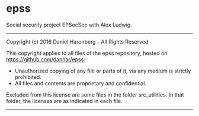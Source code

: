 # epss
Social security project EPSocSec with Alex Ludwig.

*************************************************************************
Copyright (c) 2016 Daniel Harenberg - All Rights Reserved

This copyright applies to all files of the epss repository, hosted on
https://github.com/danhar/epss:
* Unauthorized copying of any file or parts of it, via any medium is strictly prohibited.
* All files and contents are proprietary and confidential.

Excluded from this license are some files in the folder src_utilities.
In that folder, the licenses are as indicated in each file.
*************************************************************************
